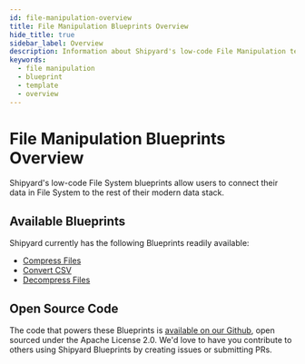 ```yaml
---
id: file-manipulation-overview
title: File Manipulation Blueprints Overview
hide_title: true
sidebar_label: Overview
description: Information about Shipyard's low-code File Manipulation templates.
keywords:
  - file manipulation
  - blueprint
  - template
  - overview
---
```

# File Manipulation Blueprints Overview

Shipyard's low-code File System blueprints allow users to connect their data in File System to the rest of their modern data stack.

## Available Blueprints
Shipyard currently has the following Blueprints readily available: 
- [Compress Files](file-manipulation-compress-files.md)
- [Convert CSV](file-manipulation-convert-csv.md)
- [Decompress Files](file-manipulation-decompress-files.md)

## Open Source Code
The code that powers these Blueprints is [available on our Github](https://github.com/shipyardapp/shipyard-blueprints/tree/main/shipyard_blueprints/filemanipulation), open sourced under the Apache License 2.0. We'd love to have you contribute to others using Shipyard Blueprints by creating issues or submitting PRs.
